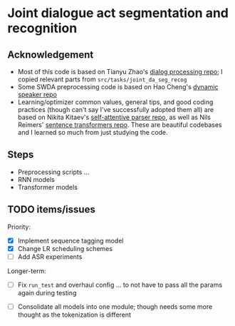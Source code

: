 # Joint dialogue act segmentation and recognition

## Acknowledgement
* Most of this code is based on Tianyu Zhao's [dialog processing repo](https://github.com/ZHAOTING/dialog-processing); I copied relevant parts from `src/tasks/joint_da_seg_recog`
* Some SWDA preprocessing code is based on Hao Cheng's [dynamic speaker repo](https://github.com/hao-cheng/dynamic_speaker_model)
* Learning/optimizer common values, general tips, and good coding practices (though can't say I've successfully adopted them all) are based on Nikita Kitaev's [self-attentive parser repo](https://github.com/nikitakit/self-attentive-parser), as well as Nils Reimers' [sentence transformers repo](https://github.com/UKPLab/sentence-transformers). These are beautiful codebases and I learned so much from just studying the code.

## Steps
* Preprocessing scripts ...
* RNN models
* Transformer models


## TODO items/issues
Priority:
- [x] Implement sequence tagging model 
- [x] Change LR scheduling schemes 
- [ ] Add ASR experiments

Longer-term:
- [ ] Fix `run_test` and overhaul config ... to not have to pass all the params again during testing
- [ ] Consolidate all models into one module; though needs some more thought as the tokenization is different


